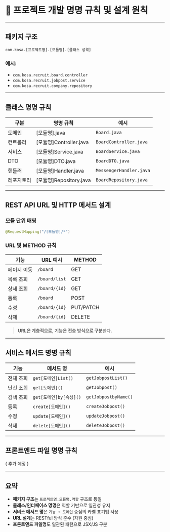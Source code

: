 
# 📘 프로젝트 개발 명명 규칙 및 설계 원칙

---

## 패키지 구조

```
com.kosa.[프로젝트명].[모듈명].[클래스 성격]
```

### 예시:
- `com.kosa.recruit.board.controller`
- `com.kosa.recruit.jobpost.service`
- `com.kosa.recruit.company.repository`

---

## 클래스 명명 규칙

| 구분         | 명명 규칙                     | 예시                          |
|--------------|-------------------------------|-------------------------------|
| 도메인       | [모듈명].java                  | `Board.java`                 |
| 컨트롤러     | [모듈명]Controller.java        | `BoardController.java`       |
| 서비스       | [모듈명]Service.java           | `BoardService.java`          |
| DTO          | [모듈명]DTO.java               | `BoardDTO.java`              |
| 핸들러       | [모듈명]Handler.java           | `MessengerHandler.java`      |
| 레포지토리   | [모듈명]Repository.java        | `BoardRepository.java`       |



---

## REST API URL 및 HTTP 메서드 설계

### 모듈 단위 매핑

```java
@RequestMapping("/[모듈명]/*")
```

### URL 및 METHOD 규칙

| 기능       | URL 예시              | METHOD      |
|------------|------------------------|-------------|
| 페이지 이동 | `/board`              | GET         |
| 목록 조회   | `/board/list`         | GET         |
| 상세 조회   | `/board/{id}`         | GET         |
| 등록       | `/board`              | POST        |
| 수정       | `/board/{id}`         | PUT/PATCH   |
| 삭제       | `/board/{id}`         | DELETE      |

>  **URL은 계층적으로**, **기능은 전송 방식으로 구분**한다.

---

##  서비스 메서드 명명 규칙

| 기능         | 메서드 명                | 예시                    |
|--------------|---------------------------|-------------------------|
| 전체 조회    | `get[도메인]List()`       | `getJobpostList()`     |
| 단건 조회    | `get[도메인]()`           | `getJobpost()`         |
| 검색 조회    | `get[도메인]by[속성]()`           | `getJobpostbyName()`         |
| 등록         | `create[도메인]()`        | `createJobpost()`      |
| 수정         | `update[도메인]()`        | `updateJobpost()`      |
| 삭제         | `delete[도메인]()`        | `deleteJobpost()`      |

---

## 프론트엔드 파일 명명 규칙

( 추가 예정 )

---

## 요약

- **패키지 구조**는 `프로젝트명.모듈명.역할` 구조로 통일
- **클래스/인터페이스 명명**은 역할 기반으로 일관성 유지
- **서비스 메서드 명**은 `기능 + 도메인` 중심의 카멜 표기법 사용
- **URL 설계**는 RESTful 방식 준수 (자원 중심)
- **프론트엔드 파일명**도 일관된 패턴으로 JSX/JS 구분
